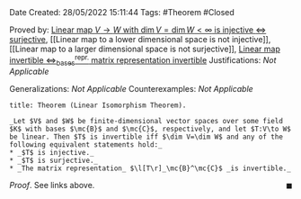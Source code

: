 <br />
<br />

Date Created: 28/05/2022 15:11:44
Tags: #Theorem #Closed

Proved by: [Linear map $V\to W$ with $\dim V=\dim W<\infty$ is injective $\Leftrightarrow$ surjective](Linear%20map%20between%20vector%20spaces%20of%20same%20dimension%20is%20injective%20iff%20surjective.md), [[Linear map to a lower dimensional space is not injective]], [[Linear map to a larger dimensional space is not surjective]], [Linear map invertible $\Leftrightarrow^\textrm{repr.}_\textrm{bases}$ matrix representation invertible](Linear%20map%20invertible%20repr%20under%20basis%20matrix%20representation%20invertible.md)
Justifications: _Not Applicable_

Generalizations: _Not Applicable_
Counterexamples: _Not Applicable_

``` ad-Theorem
title: Theorem (Linear Isomorphism Theorem).

_Let $V$ and $W$ be finite-dimensional vector spaces over some field $K$ with bases $\mc{B}$ and $\mc{C}$, respectively, and let $T:V\to W$ be linear. Then $T$ is invertible iff $\dim V=\dim W$ and any of the following equivalent statements hold:_
* _$T$ is injective._
* _$T$ is surjective._
* _The matrix representation_ $\l[T\r]_\mc{B}^\mc{C}$ _is invertible._

```

_Proof_. See links above.<span style="float:right;">$\blacksquare$</span>
